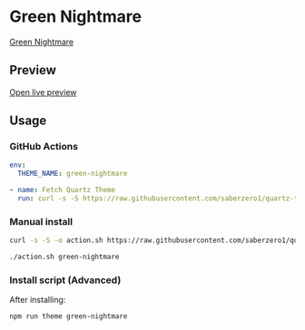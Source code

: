 # Green Nightmare

[Green Nightmare](https://github.com/prradox)

## Preview

[Open live preview](https://quartz-themes.github.io/green-nightmare/)

## Usage

### GitHub Actions

```yaml
env:
  THEME_NAME: green-nightmare
```

```yaml
- name: Fetch Quartz Theme
  run: curl -s -S https://raw.githubusercontent.com/saberzero1/quartz-themes/master/action.sh | bash -s -- $THEME_NAME
```

### Manual install

```bash
curl -s -S -o action.sh https://raw.githubusercontent.com/saberzero1/quartz-themes/master/action.sh

./action.sh green-nightmare
```

### Install script (Advanced)

After installing:

```bash
npm run theme green-nightmare
```
